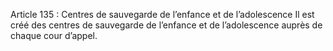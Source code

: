 Article 135 : Centres de sauvegarde de l’enfance et de l’adolescence
Il est créé des centres de sauvegarde de l’enfance et de l’adolescence auprès de chaque cour d’appel.